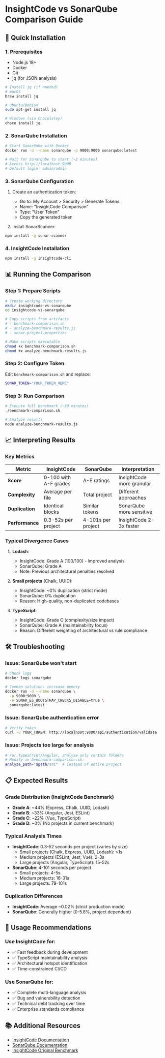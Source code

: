 # InsightCode vs SonarQube Comparison Guide

## 🚀 Quick Installation

### 1. Prerequisites
- Node.js 18+
- Docker
- Git
- jq (for JSON analysis)

```bash
# Install jq (if needed)
# macOS
brew install jq

# Ubuntu/Debian
sudo apt-get install jq

# Windows (via Chocolatey)
choco install jq
```

### 2. SonarQube Installation

```bash
# Start SonarQube with Docker
docker run -d --name sonarqube -p 9000:9000 sonarqube:latest

# Wait for SonarQube to start (~2 minutes)
# Access http://localhost:9000
# Default login: admin/admin
```

### 3. SonarQube Configuration

1. Create an authentication token:
   - Go to: My Account > Security > Generate Tokens
   - Name: "InsightCode Comparison"
   - Type: "User Token"
   - Copy the generated token

2. Install SonarScanner:
```bash
npm install -g sonar-scanner
```

### 4. InsightCode Installation

```bash
npm install -g insightcode-cli
```

## 📊 Running the Comparison

### Step 1: Prepare Scripts

```bash
# Create working directory
mkdir insightcode-vs-sonarqube
cd insightcode-vs-sonarqube

# Copy scripts from artifacts
# - benchmark-comparison.sh
# - analyze-benchmark-results.js
# - sonar-project.properties

# Make scripts executable
chmod +x benchmark-comparison.sh
chmod +x analyze-benchmark-results.js
```

### Step 2: Configure Token

Edit `benchmark-comparison.sh` and replace:
```bash
SONAR_TOKEN="YOUR_TOKEN_HERE"
```

### Step 3: Run Comparison

```bash
# Execute full benchmark (~30 minutes)
./benchmark-comparison.sh

# Analyze results
node analyze-benchmark-results.js
```

## 📈 Interpreting Results

### Key Metrics

| Metric | InsightCode | SonarQube | Interpretation |
|--------|-------------|-----------|----------------|
| **Score** | 0-100 with A-F grades | A-E ratings | InsightCode more granular |
| **Complexity** | Average per file | Total project | Different approaches |
| **Duplication** | Identical blocks | Similar tokens | SonarQube more sensitive |
| **Performance** | 0.3-52s per project | 4-101s per project | InsightCode 2-3x faster |

### Typical Divergence Cases

1. **Lodash**: 
   - InsightCode: Grade A (100/100) - Improved analysis
   - SonarQube: Grade A
   - Note: Previous architectural penalties resolved

2. **Small projects** (Chalk, UUID):
   - InsightCode: ~0% duplication (strict mode)
   - SonarQube: 0% duplication
   - Reason: High-quality, non-duplicated codebases

3. **TypeScript**:
   - InsightCode: Grade C (complexity/size impact)
   - SonarQube: Grade A (maintainability focus)
   - Reason: Different weighting of architectural vs rule compliance

## 🛠️ Troubleshooting

### Issue: SonarQube won't start
```bash
# Check logs
docker logs sonarqube

# Common solution: increase memory
docker run -d --name sonarqube \
  -p 9000:9000 \
  -e SONAR_ES_BOOTSTRAP_CHECKS_DISABLE=true \
  sonarqube:latest
```

### Issue: SonarQube authentication error
```bash
# Verify token
curl -u YOUR_TOKEN: http://localhost:9000/api/authentication/validate
```

### Issue: Projects too large for analysis
```bash
# For TypeScript/Angular, analyze only certain folders
# Modify in benchmark-comparison.sh:
analyze_path="$path/src"  # instead of entire project
```

## 📋 Expected Results

### Grade Distribution (InsightCode Benchmark)
- **Grade A**: ~44% (Express, Chalk, UUID, Lodash)
- **Grade B**: ~33% (Angular, Jest, ESLint)
- **Grade C**: ~22% (Vue, TypeScript)
- **Grade D**: ~0% (No projects in current benchmark)

### Typical Analysis Times
- **InsightCode**: 0.3-52 seconds per project (varies by size)
  - Small projects (Chalk, Express, UUID, Lodash): <1s
  - Medium projects (ESLint, Jest, Vue): 2-3s
  - Large projects (Angular, TypeScript): 15-52s
- **SonarQube**: 4-101 seconds per project
  - Small projects: 4-5s
  - Medium projects: 16-31s
  - Large projects: 79-101s

### Duplication Differences
- **InsightCode**: Average ~0.02% (strict production mode)
- **SonarQube**: Generally higher (0-5.8%, project dependent)

## 🎯 Usage Recommendations

### Use InsightCode for:
- ✅ Fast feedback during development
- ✅ TypeScript maintainability analysis
- ✅ Architectural hotspot identification
- ✅ Time-constrained CI/CD

### Use SonarQube for:
- ✅ Complete multi-language analysis
- ✅ Bug and vulnerability detection
- ✅ Technical debt tracking over time
- ✅ Enterprise standards compliance

## 📚 Additional Resources

- [InsightCode Documentation](https://github.com/fstepho/insightcode-cli)
- [SonarQube Documentation](https://docs.sonarqube.org/)
- [InsightCode Original Benchmark](./benchmarks/README.md)